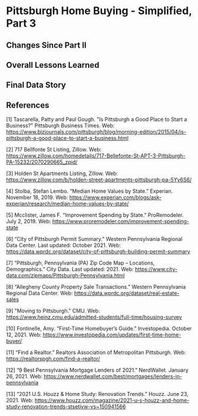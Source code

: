 # Pittsburgh Home Buying - Simplified, Part 3

## Changes Since Part II


## Overall Lessons Learned

## Final Data Story

## References

[1] Tascarella, Patty and Paul Gough. "Is Pittsburgh a Good Place to Start a Business?" Pittsburgh Business Times. Web: https://www.bizjournals.com/pittsburgh/blog/morning-edition/2015/04/is-pittsburgh-a-good-place-to-start-a-business.html

[2] 717 Bellfonte St Listing, Zillow. Web: https://www.zillow.com/homedetails/717-Bellefonte-St-APT-3-Pittsburgh-PA-15232/2070290665_zpid/

[3] Holden St Apartments Listing, Zillow. Web: https://www.zillow.com/b/holden-street-apartments-pittsburgh-pa-5Yy6S6/

[4] Stolba, Stefan Lembo. “Median Home Values by State.” Experian. November 18, 2019. Web: https://www.experian.com/blogs/ask-experian/research/median-home-values-by-state/

[5] Mcclister, James F. “Improvement Spending by State.” ProRemodeler. July 2, 2019. Web: https://www.proremodeler.com/improvement-spending-state

[6] “City of Pittsburgh Permit Summary.” Western Pennsylvania Regional Data Center. Last updated: October 2021. Web: https://data.wprdc.org/dataset/city-of-pittsburgh-building-permit-summary

[7] “Pittsburgh, Pennsylvania (PA) Zip Code Map – Locations, Demographics.” City Data. Last updated: 2021. Web: https://www.city-data.com/zipmaps/Pittsburgh-Pennsylvania.html

[8] “Allegheny County Property Sale Transactions.” Western Pennsylvania Regional Data Center. Web: https://data.wprdc.org/dataset/real-estate-sales

[9] "Moving to Pittsburgh." CMU. Web: https://www.heinz.cmu.edu/admitted-students/full-time/housing-survey 

[10] Fontinelle, Amy. “First-Time Homebuyer’s Guide.” Investopedia. October 12, 2021. Web: https://www.investopedia.com/updates/first-time-home-buyer/

[11] “Find a Realtor.” Realtors Association of Metropolitan Pittsburgh. Web: https://realtorspgh.com/find-a-realtor/

[12] “9 Best Pennsylvania Mortgage Lenders of 2021.” NerdWallet. January 26, 2021. Web: https://www.nerdwallet.com/best/mortgages/lenders-in-pennsylvania

[13] “2021 U.S. Houzz & Home Study: Renovation Trends.” Houzz. June 23, 2021. Web: https://www.houzz.com/magazine/2021-u-s-houzz-and-home-study-renovation-trends-stsetivw-vs~150941566

